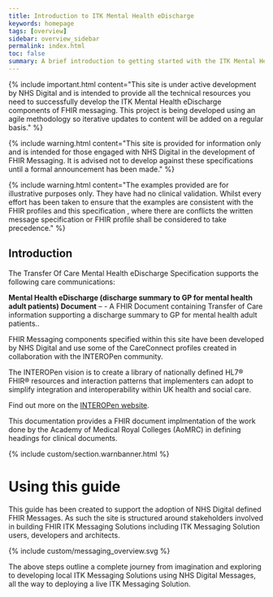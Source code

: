 ```yaml
---
title: Introduction to ITK Mental Health eDischarge
keywords: homepage
tags: [overview]
sidebar: overview_sidebar
permalink: index.html
toc: false
summary: A brief introduction to getting started with the ITK Mental Health eDischarge.
---
```


{% include important.html content="This site is under active development by NHS Digital and is intended to provide all the technical resources you need to successfully develop the ITK Mental Health eDischarge components of FHIR messaging. This project is being developed using an agile methodology so iterative updates to content will be added on a regular basis." %}

{% include warning.html content="This site is provided for information only and is intended for those engaged with NHS Digital in the development of FHIR Messaging. It is advised not to develop against these specifications until a formal announcement has been made." %}


{% include warning.html content="The examples provided are for illustrative purposes only. They have had no clinical validation. Whilst every effort has been taken to ensure that the examples are consistent with the FHIR profiles and this specification , where there are conflicts the written message specification or FHIR profile shall be considered to take precedence." %}



## Introduction ##

The Transfer Of Care Mental Health eDischarge  Specification supports the following care communications:

**Mental Health eDischarge (discharge summary to GP for mental health adult patients) Document** –   - A FHIR Document containing Transfer of Care information supporting a discharge summary to GP for mental health adult patients..
   
FHIR Messaging components specified within this site have been developed by NHS Digital and use some of the CareConnect profiles created in collaboration with the INTEROPen community. 

The INTEROPen vision is to create a library of nationally defined HL7® FHIR® resources and interaction patterns that implementers can adopt to simplify integration and interoperability within UK health and social care.

Find out more on the [INTEROPen website](http://interopen.org/).

This documentation provides a FHIR document implmentation of the work done by the Academy of Medical Royal Colleges (AoMRC) in defining headings for clinical documents.
 
{% include custom/section.warnbanner.html %}

# Using this guide #

This guide has been created to support the adoption of NHS Digital defined FHIR Messages. As such the site is structured around stakeholders involved in building FHIR ITK Messaging Solutions including  ITK Messaging Solution users, developers and architects.  

{% include custom/messaging_overview.svg %}

The above steps outline a complete journey from imagination and exploring to developing local ITK Messaging Solutions using NHS Digital Messages, all the way to deploying a live ITK Messaging Solution.





